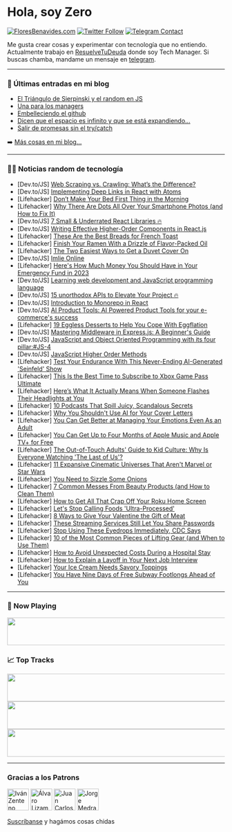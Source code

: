 # Hola, soy Zero

[![FloresBenavides.com](https://img.shields.io/website?down_message=oops&label=MiBlog&style=for-the-badge&up_message=online&url=https%3A%2F%2Ffloresbenavides.com)](https://floresbenavides.com) [![Twitter Follow](https://img.shields.io/twitter/follow/ZeroDragon?color=%231DA1F2&label=Follow&logo=twitter&logoColor=ffffff&style=for-the-badge)](https://twitter.com/zerodragon) [![Telegram Contact](https://img.shields.io/badge/escr%C3%ADbeme-ZeroDragon-%2326A5E4?style=for-the-badge&logo=telegram)](https://t.me/zerodragon)

Me gusta crear cosas y experimentar con tecnología que no entiendo.
Actualmente trabajo en [ResuelveTuDeuda](http://github.com/resuelve) donde soy Tech Manager.
Si buscas chamba, mandame un mensaje en [telegram](https://t.me/zerodragon).

---

### 📕 Últimas entradas en mi blog
<!-- BLOG-POST-LIST:START -->
- [El Triángulo de Sierpinski y el random en JS](https://floresbenavides.com/el-triangulo-de-sierpinski-y-el-random-en-js/)
- [Una para los managers](https://floresbenavides.com/una-para-los-managers/)
- [Embelleciendo el github](https://floresbenavides.com/embelleciendo-el-github/)
- [Dicen que el espacio es infinito y que se está expandiendo…](https://floresbenavides.com/dicen-que-el-espacio-es-infinito-y-que-se-esta-expandiendo/)
- [Salir de promesas sin el try/catch](https://floresbenavides.com/salir-de-promesas-sin-el-try-catch/)
<!-- BLOG-POST-LIST:END -->

➡️ [Más cosas en mi blog...](https://floresbenavides.com)

---

### 👨‍💻 Noticias random de tecnología
<!-- TECH-POSTS:START -->
- [Dev.to/JS] [Web Scraping vs. Crawling: What’s the Difference?](https://dev.to/smsp/web-scraping-vs-crawling-whats-the-difference-h7c)
- [Dev.to/JS] [Implementing Deep Links in React with Atoms](https://dev.to/sematic/implementing-deep-links-in-react-with-atoms-289d)
- [Lifehacker] [Don’t Make Your Bed First Thing in the Morning](https://lifehacker.com/don-t-make-your-bed-first-thing-in-the-morning-1850072218)
- [Lifehacker] [Why There Are Dots All Over Your Smartphone Photos &lpar;and How to Fix It&rpar;](https://lifehacker.com/why-there-are-dots-all-over-your-smartphone-photos-and-1850072094)
- [Dev.to/JS] [7 Small &amp; Underrated React Libraries 🔥](https://dev.to/naubit/7-small-underrated-react-libraries-h54)
- [Dev.to/JS] [Writing Effective Higher-Order Components in React.js](https://dev.to/vezyank/writing-effective-higher-order-components-in-reactjs-57gd)
- [Lifehacker] [These Are the Best Breads for French Toast](https://lifehacker.com/these-are-the-best-breads-for-french-toast-1850072130)
- [Lifehacker] [Finish Your Ramen With a Drizzle of Flavor-Packed Oil](https://lifehacker.com/finish-your-ramen-with-a-drizzle-of-flavor-packed-oil-1850071841)
- [Lifehacker] [The Two Easiest Ways to Get a Duvet Cover On](https://lifehacker.com/the-two-easiest-ways-to-get-a-duvet-cover-on-1850071716)
- [Dev.to/JS] [Imlie Online](https://dev.to/imliefullepisode/imlie-online-3ogb)
- [Lifehacker] [Here&#39;s How Much Money You Should Have in Your Emergency Fund in 2023](https://lifehacker.com/heres-how-much-money-you-should-have-in-your-emergency-1850070761)
- [Dev.to/JS] [Learning web development and JavaScript programming language](https://dev.to/simsekahmett/learning-web-development-and-javascript-programming-language-3nna)
- [Dev.to/JS] [15 unorthodox APIs to Elevate Your Project 🔥](https://dev.to/acidop/15-unorthodox-apis-to-elevate-your-project-32eh)
- [Dev.to/JS] [Introduction to Monorepo in React](https://dev.to/danireptor/introduction-to-monorepo-in-react-1b3a)
- [Dev.to/JS] [AI Product Tools: AI Powered Product Tools for your e-commerce&#39;s success](https://dev.to/namanvyas/ai-product-tools-ai-powered-product-toolsfor-your-e-commerces-success-3m3a)
- [Lifehacker] [19 Eggless Desserts to Help You Cope With Eggflation](https://lifehacker.com/19-eggless-desserts-to-help-you-cope-with-eggflation-1850071224)
- [Dev.to/JS] [Mastering Middleware in Express.js: A Beginner&#39;s Guide](https://dev.to/nickk2305/mastering-middleware-in-expressjs-a-beginners-guide-5a4f)
- [Dev.to/JS] [JavaScript and Object Oriented Programming with its four pillar:#JS-4](https://dev.to/srishtikprasad/javascript-and-object-oriented-programming-with-its-four-pillar-14e6)
- [Dev.to/JS] [JavaScript Higher Order Methods](https://dev.to/prerna0202/javascript-higher-order-methods-4jp4)
- [Lifehacker] [Test Your Endurance With This Never-Ending AI-Generated &#39;Seinfeld&#39; Show](https://lifehacker.com/test-your-endurance-with-this-never-ending-ai-generated-1850070188)
- [Lifehacker] [This Is the Best Time to Subscribe to Xbox Game Pass Ultimate](https://lifehacker.com/this-is-the-best-time-to-subscribe-to-xbox-game-pass-ul-1850070633)
- [Lifehacker] [Here’s What It Actually Means When Someone Flashes Their Headlights at You](https://lifehacker.com/here-s-what-it-actually-means-when-someone-flashes-thei-1850070282)
- [Lifehacker] [10 Podcasts That Spill Juicy, Scandalous Secrets](https://lifehacker.com/10-podcasts-that-spill-juicy-scandalous-secrets-1850045092)
- [Lifehacker] [Why You Shouldn&#39;t Use AI for Your Cover Letters](https://lifehacker.com/why-you-shouldnt-use-ai-for-your-cover-letters-1850067441)
- [Lifehacker] [You Can Get Better at Managing Your Emotions Even As an Adult](https://lifehacker.com/you-can-get-better-at-managing-your-emotions-even-as-an-1850056683)
- [Lifehacker] [You Can Get Up to Four Months of Apple Music and Apple TV+ for Free](https://lifehacker.com/you-can-get-up-to-four-months-of-apple-music-and-apple-1850069330)
- [Lifehacker] [The Out-of-Touch Adults&#39; Guide to Kid Culture: Why Is Everyone Watching &#39;The Last of Us&#39;?](https://lifehacker.com/why-is-everyone-watching-the-last-of-us-the-out-of-tou-1850068835)
- [Lifehacker] [11 Expansive Cinematic Universes That Aren&#39;t Marvel or Star Wars](https://lifehacker.com/11-expansive-cinematic-universes-that-arent-marvel-or-s-1850060990)
- [Lifehacker] [You Need to Sizzle Some Onions](https://lifehacker.com/you-need-to-sizzle-some-onions-1850068583)
- [Lifehacker] [7 Common Messes From Beauty Products &lpar;and How to Clean Them&rpar;](https://lifehacker.com/7-common-messes-from-beauty-products-and-how-to-clean-1850067292)
- [Lifehacker] [How to Get All That Crap Off Your Roku Home Screen](https://lifehacker.com/how-to-get-all-that-shit-off-your-roku-home-screen-1850067237)
- [Lifehacker] [Let&#39;s Stop Calling Foods &#39;Ultra-Processed&#39;](https://lifehacker.com/lets-stop-calling-foods-ultra-processed-1850067013)
- [Lifehacker] [8 Ways to Give Your Valentine the Gift of Meat](https://lifehacker.com/8-ways-to-give-your-valentine-the-gift-of-meat-1850066252)
- [Lifehacker] [These Streaming Services Still Let You Share Passwords](https://lifehacker.com/these-streaming-services-still-let-you-share-passwords-1850065273)
- [Lifehacker] [Stop Using These Eyedrops Immediately, CDC Says](https://lifehacker.com/stop-using-these-eyedrops-immediately-cdc-says-1850066025)
- [Lifehacker] [10 of the Most Common Pieces of Lifting Gear &lpar;and When to Use Them&rpar;](https://lifehacker.com/10-of-the-most-common-pieces-of-lifting-gear-and-when-1850065827)
- [Lifehacker] [How to Avoid Unexpected Costs During a Hospital Stay](https://lifehacker.com/how-to-avoid-unexpected-costs-during-a-hospital-stay-1850065392)
- [Lifehacker] [How to Explain a Layoff in Your Next Job Interview](https://lifehacker.com/how-to-explain-a-layoff-in-your-next-job-interview-1850065646)
- [Lifehacker] [Your Ice Cream Needs Savory Toppings](https://lifehacker.com/your-ice-cream-needs-savory-toppings-1850065423)
- [Lifehacker] [You Have Nine Days of Free Subway Footlongs Ahead of You](https://lifehacker.com/you-have-nine-days-of-free-subway-footlongs-ahead-of-yo-1850065117)<!-- TECH-POSTS:END -->

---

### 🎵 Now Playing
<a href="https://spotify-now-playing-dun.vercel.app/now-playing?open"><img src="https://spotify-now-playing-dun.vercel.app/now-playing" width="540" height="64"></a>

### 📈 Top Tracks
<a href="https://spotify-now-playing-dun.vercel.app/top-tracks?i=1&open"><img src="https://spotify-now-playing-dun.vercel.app/top-tracks?i=1" width="540" height="64"></a>
<a href="https://spotify-now-playing-dun.vercel.app/top-tracks?i=2&open"><img src="https://spotify-now-playing-dun.vercel.app/top-tracks?i=2" width="540" height="64"></a>
<a href="https://spotify-now-playing-dun.vercel.app/top-tracks?i=3&open"><img src="https://spotify-now-playing-dun.vercel.app/top-tracks?i=3" width="540" height="64"></a>

---

### Gracias a los Patrons
[<img src="https://avatars.githubusercontent.com/u/243380?v=4" alt="Iván Zenteno" width="50px">](https://github.com/k001) [<img src="https://avatars.githubusercontent.com/u/19955639?v=4" alt="Álvaro Lizama" width="50px">](https://github.com/alvarolizama) [<img src="https://avatars.githubusercontent.com/u/2718753?v=4" alt="Juan Carlos Ruiz" width="50px">](https://github.com/JuanCrg90) [<img src="https://avatars.githubusercontent.com/u/37025?v=4" alt="Jorge Medrano" width="50px">](https://github.com/h1pp1e) 

[Suscríbanse](https://www.patreon.com/zerodragon) y hagámos cosas chidas
